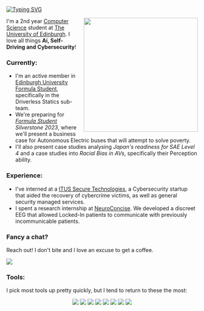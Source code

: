 <p align="center;">
<a href="https://git.io/typing-svg"><img src="https://readme-typing-svg.demolab.com?font=Fira+Code&weight=600&size=23&duration=2000&pause=1000&color=1E0EF7&vCenter=true&width=435&height=40&lines=Hi+there!;I'm+Leo+%F0%9F%91%8B" alt="Typing SVG" /></a>
</p>

<img align="right" style="padding: 0px 0px 10px 10px;" src="pAndC.gif" width="300" />

I'm a 2nd year [Computer Science](https://www.ed.ac.uk/studying/undergraduate/degrees/index.php?action=view&code=G401) 
student at [The University of Edinburgh](https://www.ed.ac.uk). I love all things 
**Ai, Self-Driving and Cybersecurity**!

### Currently:
- I'm an active member in [Edinburgh University Formula Student](www.eufs.co), specifically in the Driverless Statics sub-team. 
- We're preparing for _[Formula Student](https://www.imeche.org/events/formula-student) 
Silverstone 2023_, where we'll present a business case for Autonomous Electric buses that 
will attempt to solve poverty. 
- I'll also present case studies analysing _Japan's readiness for SAE Level 4_ and a case studies into
_Racial Bias in AVs_, specifically their Perception ability.

### Experience:
- I've interned at a [ITUS Secure Technologies](https://itus-tech.com), a Cybersecurity startup that aided the
recovery of cybercrime victims, as well as general security managed services. 
- I spent a research internship at [NeuroConcise](https://www.neuroconcise.co.uk). We developed a discreet
EEG that allowed Locked-In patients to communicate with previously incommunicable patients. 

### Fancy a chat?
Reach out! I don't bite and I love an excuse to get a coffee. 
<p style="text-align: left;">
<a href="https://www.linkedin.com/in/leo-camacho/"><img src="https://img.shields.io/badge/linkedin-%230077B5.svg?style=for-the-badge&logo=linkedin&logoColor=white"/></a>
</p>

### Tools:
I pick most tools up pretty quickly, but I tend to return to these the most:
<p style="text-align: center;">
<a href="https://https://jupyter.org"><img src="https://img.shields.io/badge/jupyter-%23FA0F00.svg?style=for-the-badge&logo=jupyter&logoColor=white"/></a>
<a href="https://www.python.org/"><img src="https://img.shields.io/badge/Python-%233776AB.svg?&style=for-the-badge&logo=python&logoColor=FFFFFF"/></a>
<a href="https://www.java.com/"><img src="https://img.shields.io/badge/Java-ED8B00?style=for-the-badge&logo=java&logoColor=white"/></a>
<a href="https://www.latex-project.org/"><img src="https://img.shields.io/badge/LaTeX-%23008080.svg?&style=for-the-badge&logo=latex&logoColor=FFFFFF"/></a>
<a href="https://aws.amazon.com"><img src="https://img.shields.io/badge/AWS-%23FF9900.svg?style=for-the-badge&logo=amazon-aws&logoColor=white"/></a>
<a href="https://www.office.com"><img src="https://img.shields.io/badge/Microsoft_Office-D83B01?style=for-the-badge&logo=microsoft-office&logoColor=white"/></a>
<a href="https://www.github.com"><img src="https://img.shields.io/badge/git-%23F05033.svg?style=for-the-badge&logo=git&logoColor=white"/></a>
<a href="https://https://www.jetbrains.com/idea/"><img src="https://img.shields.io/badge/IntelliJIDEA-000000.svg?style=for-the-badge&logo=intellij-idea&logoColor=white"/></a>
</p>
